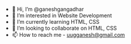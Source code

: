 - 👋 Hi, I’m @ganeshgangadhar
- 👀 I’m interested in Website Development
- 🌱 I’m currently learning HTML, CSS
- 💞️ I’m looking to collaborate on HTML, CSS
- 📫 How to reach me - uugganesh@gmail.com

<!---
ganeshgangadhar/ganeshgangadhar is a ✨ special ✨ repository because its `README.md` (this file) appears on your GitHub profile.
You can click the Preview link to take a look at your changes.
--->
